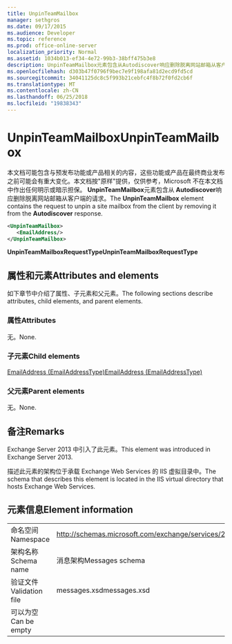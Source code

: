 ```yaml
---
title: UnpinTeamMailbox
manager: sethgros
ms.date: 09/17/2015
ms.audience: Developer
ms.topic: reference
ms.prod: office-online-server
localization_priority: Normal
ms.assetid: 1034b013-ef34-4e72-99b3-38bff475b3e8
description: UnpinTeamMailbox元素包含从Autodiscover响应删除脱离网站邮箱从客户端的请求。
ms.openlocfilehash: d303b47f0796f9bec7e9f198afa81d2ecd9fd5cd
ms.sourcegitcommit: 34041125dc8c5f993b21cebfc4f8b72f0fd2cb6f
ms.translationtype: MT
ms.contentlocale: zh-CN
ms.lasthandoff: 06/25/2018
ms.locfileid: "19838343"
---
```

# <a name="unpinteammailbox"></a><span data-ttu-id="0cdfa-103">UnpinTeamMailbox</span><span class="sxs-lookup"><span data-stu-id="0cdfa-103">UnpinTeamMailbox</span></span>

<span data-ttu-id="0cdfa-104">本文档可能包含与预发布功能或产品相关的内容，这些功能或产品在最终商业发布之前可能会有重大变化。本文档按"原样"提供，仅供参考，Microsoft 不在本文档中作出任何明示或暗示担保。 **UnpinTeamMailbox**元素包含从 **Autodiscover**响应删除脱离网站邮箱从客户端的请求。</span><span class="sxs-lookup"><span data-stu-id="0cdfa-104">The **UnpinTeamMailbox** element contains the request to unpin a site mailbox from the client by removing it from the **Autodiscover** response.</span></span> 
  
```XML
<UnpinTeamMailbox>
   <EmailAddress/>
</UnpinTeamMailbox>
```

 <span data-ttu-id="0cdfa-105">**UnpinTeamMailboxRequestType**</span><span class="sxs-lookup"><span data-stu-id="0cdfa-105">**UnpinTeamMailboxRequestType**</span></span>
## <a name="attributes-and-elements"></a><span data-ttu-id="0cdfa-106">属性和元素</span><span class="sxs-lookup"><span data-stu-id="0cdfa-106">Attributes and elements</span></span>

<span data-ttu-id="0cdfa-107">如下章节中介绍了属性、子元素和父元素。</span><span class="sxs-lookup"><span data-stu-id="0cdfa-107">The following sections describe attributes, child elements, and parent elements.</span></span>
  
### <a name="attributes"></a><span data-ttu-id="0cdfa-108">属性</span><span class="sxs-lookup"><span data-stu-id="0cdfa-108">Attributes</span></span>

<span data-ttu-id="0cdfa-109">无。</span><span class="sxs-lookup"><span data-stu-id="0cdfa-109">None.</span></span>
  
### <a name="child-elements"></a><span data-ttu-id="0cdfa-110">子元素</span><span class="sxs-lookup"><span data-stu-id="0cdfa-110">Child elements</span></span>

[<span data-ttu-id="0cdfa-111">EmailAddress (EmailAddressType)</span><span class="sxs-lookup"><span data-stu-id="0cdfa-111">EmailAddress (EmailAddressType)</span></span>](emailaddress-emailaddresstype.md)
  
### <a name="parent-elements"></a><span data-ttu-id="0cdfa-112">父元素</span><span class="sxs-lookup"><span data-stu-id="0cdfa-112">Parent elements</span></span>

<span data-ttu-id="0cdfa-113">无。</span><span class="sxs-lookup"><span data-stu-id="0cdfa-113">None.</span></span>
  
## <a name="remarks"></a><span data-ttu-id="0cdfa-114">备注</span><span class="sxs-lookup"><span data-stu-id="0cdfa-114">Remarks</span></span>

<span data-ttu-id="0cdfa-115">Exchange Server 2013 中引入了此元素。</span><span class="sxs-lookup"><span data-stu-id="0cdfa-115">This element was introduced in Exchange Server 2013.</span></span>
  
<span data-ttu-id="0cdfa-116">描述此元素的架构位于承载 Exchange Web Services 的 IIS 虚拟目录中。</span><span class="sxs-lookup"><span data-stu-id="0cdfa-116">The schema that describes this element is located in the IIS virtual directory that hosts Exchange Web Services.</span></span>
  
## <a name="element-information"></a><span data-ttu-id="0cdfa-117">元素信息</span><span class="sxs-lookup"><span data-stu-id="0cdfa-117">Element information</span></span>

|||
|:-----|:-----|
|<span data-ttu-id="0cdfa-118">命名空间</span><span class="sxs-lookup"><span data-stu-id="0cdfa-118">Namespace</span></span>  <br/> |http://schemas.microsoft.com/exchange/services/2006/messages  <br/> |
|<span data-ttu-id="0cdfa-119">架构名称</span><span class="sxs-lookup"><span data-stu-id="0cdfa-119">Schema name</span></span>  <br/> |<span data-ttu-id="0cdfa-120">消息架构</span><span class="sxs-lookup"><span data-stu-id="0cdfa-120">Messages schema</span></span>  <br/> |
|<span data-ttu-id="0cdfa-121">验证文件</span><span class="sxs-lookup"><span data-stu-id="0cdfa-121">Validation file</span></span>  <br/> |<span data-ttu-id="0cdfa-122">messages.xsd</span><span class="sxs-lookup"><span data-stu-id="0cdfa-122">messages.xsd</span></span>  <br/> |
|<span data-ttu-id="0cdfa-123">可以为空</span><span class="sxs-lookup"><span data-stu-id="0cdfa-123">Can be empty</span></span>  <br/> ||
   

